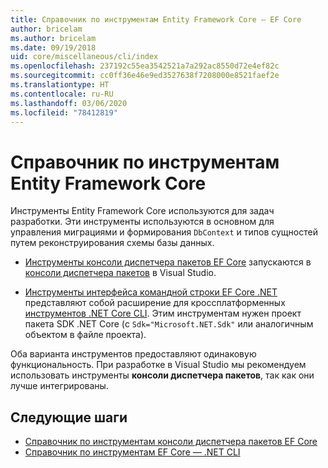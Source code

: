 ```yaml
---
title: Справочник по инструментам Entity Framework Core — EF Core
author: bricelam
ms.author: bricelam
ms.date: 09/19/2018
uid: core/miscellaneous/cli/index
ms.openlocfilehash: 237192c55ea3542521a7a292ac8550d72e4ef82c
ms.sourcegitcommit: cc0ff36e46e9ed3527638f7208000e8521faef2e
ms.translationtype: HT
ms.contentlocale: ru-RU
ms.lasthandoff: 03/06/2020
ms.locfileid: "78412819"
---
```

# <a name="entity-framework-core-tools-reference"></a>Справочник по инструментам Entity Framework Core

Инструменты Entity Framework Core используются для задач разработки. Эти инструменты используются в основном для управления миграциями и формирования `DbContext` и типов сущностей путем реконструирования схемы базы данных.

* [Инструменты консоли диспетчера пакетов EF Core](powershell.md) запускаются в [консоли диспетчера пакетов](https://docs.microsoft.com/nuget/tools/package-manager-console) в Visual Studio.

* [Инструменты интерфейса командной строки EF Core .NET](dotnet.md) представляют собой расширение для кроссплатформенных [инструментов .NET Core CLI](https://docs.microsoft.com/dotnet/core/tools/). Этим инструментам нужен проект пакета SDK .NET Core (с `Sdk="Microsoft.NET.Sdk"` или аналогичным объектом в файле проекта).

Оба варианта инструментов предоставляют одинаковую функциональность. При разработке в Visual Studio мы рекомендуем использовать инструменты **консоли диспетчера пакетов**, так как они лучше интегрированы.

## <a name="next-steps"></a>Следующие шаги

* [Справочник по инструментам консоли диспетчера пакетов EF Core](powershell.md)
* [Справочник по инструментам EF Core — .NET CLI](dotnet.md)
